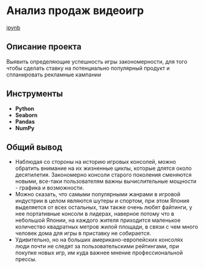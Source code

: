 # Анализ продаж видеоигр

[ipynb](https://github.com/josephbaib/praktikum_da/blob/main/videogames_market/videogames_project.ipynb)

## Описание проекта

Выявить определяющие успешность игры закономерности, для того чтобы сделать ставку на потенциально популярный продукт и спланировать рекламные кампании

## Инструменты ##

- **Python**
- **Seaborn**
- **Pandas**
- **NumPy**

##

## Общий вывод

- Наблюдая со стороны на историю игровых консолей, можно обратить внимание на их жизненные циклы, которые длятся около десятилетия. Закономерно консоли старого поколения сменяются новыми, все-таки пользователям важны вычислительные мощности - графика и возможности.
- Можно сказать, что самыми популярными жанрами в игровой индустрии в целом являются шутеры и спортом, при этом Япония выделяется от всех остальных, там также очень любят файтинги, у нее портативные консоли в лидерах, наверное потому что в небольшой Японии, на каждого жителя приходится маленькое количество квадратных метров жилой площади, в связи с чем много человек дома для игры в приставку не собирается.
- Удивительно, но на больших американо-европейских консолях люди почти не следят за пользовательскими рейтингами, при покупке новых игр, им куда важнее мнение профессиональной прессы.